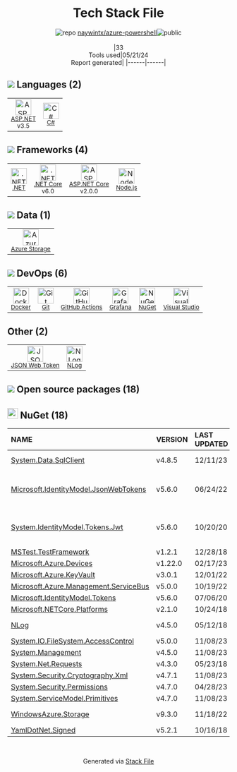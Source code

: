<!--
&lt;--- Readme.md Snippet without images Start ---&gt;
## Tech Stack
naywintx/azure-powershell is built on the following main stack:

- [ASP.NET](https://www.asp.net/) – Languages
- [C#](http://csharp.net) – Languages
- [.NET](http://www.microsoft.com/net/) – Frameworks (Full Stack)
- [.NET Core](https://docs.microsoft.com/en-us/dotnet/core/) – Frameworks (Full Stack)
- [ASP.NET Core](docs.microsoft.com/en-us/aspnet/core/) – Frameworks (Full Stack)
- [Node.js](http://nodejs.org/) – Frameworks (Full Stack)
- [Azure Storage](http://azure.microsoft.com/en-us/services/storage/) – Cloud Storage
- [Docker](https://www.docker.com/) – Virtual Machine Platforms & Containers
- [GitHub Actions](https://github.com/features/actions) – Continuous Integration
- [Grafana](http://grafana.org/) – Monitoring Tools
- [Visual Studio](http://msdn.microsoft.com/en-us/vstudio/aa718325.aspx) – Integrated Development Environment
- [JSON Web Token](http://jwt.io/) – User Management and Authentication

Full tech stack [here](/techstack.md)

&lt;--- Readme.md Snippet without images End ---&gt;

&lt;--- Readme.md Snippet with images Start ---&gt;
## Tech Stack
naywintx/azure-powershell is built on the following main stack:

- <img width='25' height='25' src='https://img.stackshare.io/service/6755/2c45151a4a11d3a3c8e71bb34dd069d6_400x400.png' alt='ASP.NET'/> [ASP.NET](https://www.asp.net/) – Languages
- <img width='25' height='25' src='https://img.stackshare.io/service/1015/1200px-C_Sharp_wordmark.svg.png' alt='C#'/> [C#](http://csharp.net) – Languages
- <img width='25' height='25' src='https://img.stackshare.io/service/1014/IoPy1dce_400x400.png' alt='.NET'/> [.NET](http://www.microsoft.com/net/) – Frameworks (Full Stack)
- <img width='25' height='25' src='https://img.stackshare.io/service/6403/default_91fc1f0ee315262794273aa1387eaf8fed8436e6.png' alt='.NET Core'/> [.NET Core](https://docs.microsoft.com/en-us/dotnet/core/) – Frameworks (Full Stack)
- <img width='25' height='25' src='https://img.stackshare.io/service/11331/asp.net-core.png' alt='ASP.NET Core'/> [ASP.NET Core](docs.microsoft.com/en-us/aspnet/core/) – Frameworks (Full Stack)
- <img width='25' height='25' src='https://img.stackshare.io/service/1011/n1JRsFeB_400x400.png' alt='Node.js'/> [Node.js](http://nodejs.org/) – Frameworks (Full Stack)
- <img width='25' height='25' src='https://img.stackshare.io/service/2099/azureStorage.png' alt='Azure Storage'/> [Azure Storage](http://azure.microsoft.com/en-us/services/storage/) – Cloud Storage
- <img width='25' height='25' src='https://img.stackshare.io/service/586/n4u37v9t_400x400.png' alt='Docker'/> [Docker](https://www.docker.com/) – Virtual Machine Platforms & Containers
- <img width='25' height='25' src='https://img.stackshare.io/service/11563/actions.png' alt='GitHub Actions'/> [GitHub Actions](https://github.com/features/actions) – Continuous Integration
- <img width='25' height='25' src='https://img.stackshare.io/service/2645/default_8f9d552b144493679449b16c79647da5787e808b.jpg' alt='Grafana'/> [Grafana](http://grafana.org/) – Monitoring Tools
- <img width='25' height='25' src='https://img.stackshare.io/service/1451/SR2hUhQN.png' alt='Visual Studio'/> [Visual Studio](http://msdn.microsoft.com/en-us/vstudio/aa718325.aspx) – Integrated Development Environment
- <img width='25' height='25' src='https://img.stackshare.io/service/6417/jwt-icon.png' alt='JSON Web Token'/> [JSON Web Token](http://jwt.io/) – User Management and Authentication

Full tech stack [here](/techstack.md)

&lt;--- Readme.md Snippet with images End ---&gt;
-->
<div align="center">

# Tech Stack File
![](https://img.stackshare.io/repo.svg "repo") [naywintx/azure-powershell](https://github.com/naywintx/azure-powershell)![](https://img.stackshare.io/public_badge.svg "public")
<br/><br/>
|33<br/>Tools used|05/21/24 <br/>Report generated|
|------|------|
</div>

## <img src='https://img.stackshare.io/languages.svg'/> Languages (2)
<table><tr>
  <td align='center'>
  <img width='36' height='36' src='https://img.stackshare.io/service/6755/2c45151a4a11d3a3c8e71bb34dd069d6_400x400.png' alt='ASP.NET'>
  <br>
  <sub><a href="https://www.asp.net/">ASP.NET</a></sub>
  <br>
  <sub>v3.5</sub>
</td>

<td align='center'>
  <img width='36' height='36' src='https://img.stackshare.io/service/1015/1200px-C_Sharp_wordmark.svg.png' alt='C#'>
  <br>
  <sub><a href="http://csharp.net">C#</a></sub>
  <br>
  <sub></sub>
</td>

</tr>
</table>

## <img src='https://img.stackshare.io/frameworks.svg'/> Frameworks (4)
<table><tr>
  <td align='center'>
  <img width='36' height='36' src='https://img.stackshare.io/service/1014/IoPy1dce_400x400.png' alt='.NET'>
  <br>
  <sub><a href="http://www.microsoft.com/net/">.NET</a></sub>
  <br>
  <sub></sub>
</td>

<td align='center'>
  <img width='36' height='36' src='https://img.stackshare.io/service/6403/default_91fc1f0ee315262794273aa1387eaf8fed8436e6.png' alt='.NET Core'>
  <br>
  <sub><a href="https://docs.microsoft.com/en-us/dotnet/core/">.NET Core</a></sub>
  <br>
  <sub>v6.0</sub>
</td>

<td align='center'>
  <img width='36' height='36' src='https://img.stackshare.io/service/11331/asp.net-core.png' alt='ASP.NET Core'>
  <br>
  <sub><a href="docs.microsoft.com/en-us/aspnet/core/">ASP.NET Core</a></sub>
  <br>
  <sub>v2.0.0</sub>
</td>

<td align='center'>
  <img width='36' height='36' src='https://img.stackshare.io/service/1011/n1JRsFeB_400x400.png' alt='Node.js'>
  <br>
  <sub><a href="http://nodejs.org/">Node.js</a></sub>
  <br>
  <sub></sub>
</td>

</tr>
</table>

## <img src='https://img.stackshare.io/databases.svg'/> Data (1)
<table><tr>
  <td align='center'>
  <img width='36' height='36' src='https://img.stackshare.io/service/2099/azureStorage.png' alt='Azure Storage'>
  <br>
  <sub><a href="http://azure.microsoft.com/en-us/services/storage/">Azure Storage</a></sub>
  <br>
  <sub></sub>
</td>

</tr>
</table>

## <img src='https://img.stackshare.io/devops.svg'/> DevOps (6)
<table><tr>
  <td align='center'>
  <img width='36' height='36' src='https://img.stackshare.io/service/586/n4u37v9t_400x400.png' alt='Docker'>
  <br>
  <sub><a href="https://www.docker.com/">Docker</a></sub>
  <br>
  <sub></sub>
</td>

<td align='center'>
  <img width='36' height='36' src='https://img.stackshare.io/service/1046/git.png' alt='Git'>
  <br>
  <sub><a href="http://git-scm.com/">Git</a></sub>
  <br>
  <sub></sub>
</td>

<td align='center'>
  <img width='36' height='36' src='https://img.stackshare.io/service/11563/actions.png' alt='GitHub Actions'>
  <br>
  <sub><a href="https://github.com/features/actions">GitHub Actions</a></sub>
  <br>
  <sub></sub>
</td>

<td align='center'>
  <img width='36' height='36' src='https://img.stackshare.io/service/2645/default_8f9d552b144493679449b16c79647da5787e808b.jpg' alt='Grafana'>
  <br>
  <sub><a href="http://grafana.org/">Grafana</a></sub>
  <br>
  <sub></sub>
</td>

<td align='center'>
  <img width='36' height='36' src='https://img.stackshare.io/service/2637/6I3oEOP4_400x400.jpg' alt='NuGet'>
  <br>
  <sub><a href="https://www.nuget.org/">NuGet</a></sub>
  <br>
  <sub></sub>
</td>

<td align='center'>
  <img width='36' height='36' src='https://img.stackshare.io/service/1451/SR2hUhQN.png' alt='Visual Studio'>
  <br>
  <sub><a href="http://msdn.microsoft.com/en-us/vstudio/aa718325.aspx">Visual Studio</a></sub>
  <br>
  <sub></sub>
</td>

</tr>
</table>

## Other (2)
<table><tr>
  <td align='center'>
  <img width='36' height='36' src='https://img.stackshare.io/service/6417/jwt-icon.png' alt='JSON Web Token'>
  <br>
  <sub><a href="http://jwt.io/">JSON Web Token</a></sub>
  <br>
  <sub></sub>
</td>

<td align='center'>
  <img width='36' height='36' src='https://img.stackshare.io/service/9672/nlog_logo_square_normal.png' alt='NLog'>
  <br>
  <sub><a href="https://nlog-project.org/">NLog</a></sub>
  <br>
  <sub></sub>
</td>

</tr>
</table>


## <img src='https://img.stackshare.io/group.svg' /> Open source packages (18)</h2>

## <img width='24' height='24' src='https://img.stackshare.io/service/2637/6I3oEOP4_400x400.jpg'/> NuGet (18)

|NAME|VERSION|LAST UPDATED|LAST UPDATED BY|LICENSE|VULNERABILITIES|
|:------|:------|:------|:------|:------|:------|
|[System.Data.SqlClient](https://www.nuget.org/System.Data.SqlClient)|v4.8.5|12/11/23|Yunchi Wang |MIT|[CVE-2024-0056](https://github.com/advisories/GHSA-98g6-xh36-x2p7) (High)|
|[Microsoft.IdentityModel.JsonWebTokens](https://www.nuget.org/Microsoft.IdentityModel.JsonWebTokens)|v5.6.0|06/24/22|Beisi Zhou |MIT|[](https://github.com/advisories/GHSA-8g9c-28fc-mcx2) (Moderate)<br/>[CVE-2024-21319](https://github.com/advisories/GHSA-59j7-ghrg-fj52) (Moderate)|
|[System.IdentityModel.Tokens.Jwt](https://www.nuget.org/System.IdentityModel.Tokens.Jwt)|v5.6.0|10/20/20|Yabo Hu |MIT|[](https://github.com/advisories/GHSA-8g9c-28fc-mcx2) (Moderate)<br/>[CVE-2024-21319](https://github.com/advisories/GHSA-59j7-ghrg-fj52) (Moderate)|
|[MSTest.TestFramework](https://www.nuget.org/MSTest.TestFramework)|v1.2.1|12/28/18|MiYanni |MIT|N/A|
|[Microsoft.Azure.Devices](https://www.nuget.org/Microsoft.Azure.Devices)|v1.22.0|02/17/23|Elsie4ever |Other|N/A|
|[Microsoft.Azure.KeyVault](https://www.nuget.org/Microsoft.Azure.KeyVault)|v3.0.1|12/01/22|Ashwini Singh |MIT|N/A|
|[Microsoft.Azure.Management.ServiceBus](https://www.nuget.org/Microsoft.Azure.Management.ServiceBus)|v5.0.0|10/19/22|Brandon Neff |MIT|N/A|
|[Microsoft.IdentityModel.Tokens](https://www.nuget.org/Microsoft.IdentityModel.Tokens)|v5.6.0|07/06/20|Claire Chen |MIT|N/A|
|[Microsoft.NETCore.Platforms](https://www.nuget.org/Microsoft.NETCore.Platforms)|v2.1.0|10/24/18|maddieclayton |MIT|N/A|
|[NLog](https://www.nuget.org/NLog)|v4.5.0|05/12/18|Rahul Dutta |BSD-3-Clause|N/A|
|[System.IO.FileSystem.AccessControl](https://www.nuget.org/System.IO.FileSystem.AccessControl)|v5.0.0|11/08/23|Haider Agha |MIT|N/A|
|[System.Management](https://www.nuget.org/System.Management)|v4.5.0|11/08/23|Haider Agha |MIT|N/A|
|[System.Net.Requests](https://www.nuget.org/System.Net.Requests)|v4.3.0|05/23/18|MiYanni |N/A|N/A|
|[System.Security.Cryptography.Xml](https://www.nuget.org/System.Security.Cryptography.Xml)|v4.7.1|11/08/23|Haider Agha |MIT|N/A|
|[System.Security.Permissions](https://www.nuget.org/System.Security.Permissions)|v4.7.0|04/28/23|NoriZC |MIT|N/A|
|[System.ServiceModel.Primitives](https://www.nuget.org/System.ServiceModel.Primitives)|v4.7.0|11/08/23|Haider Agha |MIT|N/A|
|[WindowsAzure.Storage](https://www.nuget.org/WindowsAzure.Storage)|v9.3.0|11/18/22|Dingmeng Xue |Apache-2.0|N/A|
|[YamlDotNet.Signed](https://www.nuget.org/YamlDotNet.Signed)|v5.2.1|10/16/18|cormacpayne |MIT|N/A|

<br/>
<div align='center'>

Generated via [Stack File](https://github.com/marketplace/stack-file)
